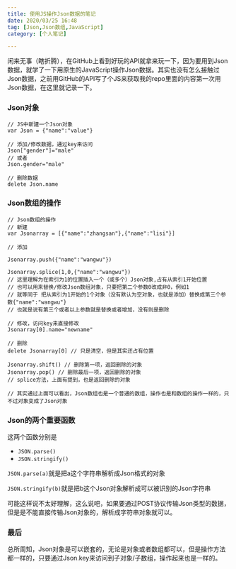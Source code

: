```yaml
---
title: 使用JS操作Json数据的笔记
date: 2020/03/25 16:48
tag: [Json,Json数组,JavaScript]
category: [个人笔记]

---
```


闲来无事（瞎折腾），在GitHub上看到好玩的API就拿来玩一下，因为要用到Json数据，就学了一下用原生的JavaScript操作Json数据。其实也没有怎么接触过Json数据，之前用GitHub的API写了个JS来获取我的repo里面的内容第一次用Json数据，在这里就记录一下。

<!--more-->

### Json对象

```
// JS中新建一个Json对象
var Json = {"name":"value"}

// 添加/修改数据，通过key来访问
Json["gender"]="male"
// 或者
Json.gender="male"

// 删除数据
delete Json.name

```

### Json数组的操作

```
// Json数组的操作
// 新建
var Jsonarray = [{"name":"zhangsan"},{"name":"lisi"}]

// 添加

Jsonarray.push({"name":"wangwu"})

Jsonarray.splice(1,0,{"name":"wangwu"})
// 这里理解为在索引为1的位置插入一个（或多个）Json对象,占有从索引1开始位置
// 也可以用来替换/修改Json数组对象，只要把第二个参数0改成非0，例如1
// 就等同于 把从索引为1开始的1个对象（没有默认为空对象，也就是添加）替换成第三个参数{"name":"wangwu"}
// 也就是说有第三个或者以上参数就是替换或者增加，没有则是删除

// 修改，访问key来直接修改
Jsonarray[0].name="newname"

// 删除
delete Jsonarray[0] // 只是清空，但是其实还占有位置

Jsonarray.shift() // 删除第一项，返回删除的对象
Jsonarray.pop() // 删除最后一项，返回删除的对象
// splice方法，上面有提到，也是返回删除的对象

// 其实通过上面可以看出，Json数组也是一个普通的数组，操作也是和数组的操作一样的，只不过对象变成了Json对象

```

### Json的两个重要函数

这两个函数分别是
- `JSON.parse()`
- `JSON.stringify()`

`JSON.parse(a)`就是把a这个字符串解析成Json格式的对象

`JSON.stringify(b)`就是把b这个Json对象解析成可以被识别的Json字符串

可能这样说不太好理解，这么说吧，如果要通过POST协议传输Json类型的数据，但是是不能直接传输Json对象的，解析成字符串对象就可以。

### 最后

总所周知，Json对象是可以嵌套的，无论是对象或者数组都可以，但是操作方法都一样的，只要通过Json.key来访问到子对象/子数组，操作起来也是一样的。
